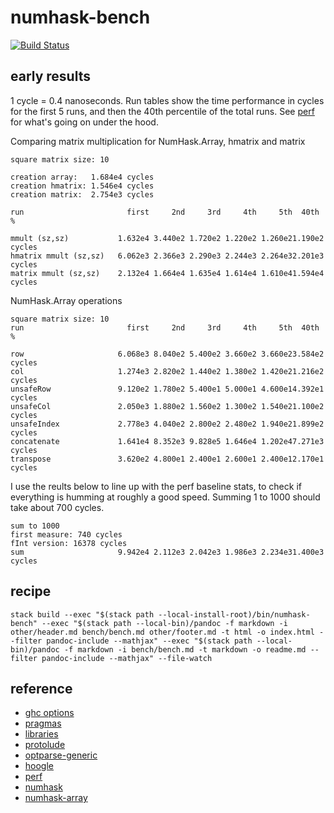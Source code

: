 numhask-bench
=============

[![Build
Status](https://travis-ci.org/tonyday567/numhask-bench.png)](https://travis-ci.org/tonyday567/numhask-bench)

early results
-------------

1 cycle = 0.4 nanoseconds. Run tables show the time performance in
cycles for the first 5 runs, and then the 40th percentile of the total
runs. See [perf](https://hackage.haskell.org/package/perf) for what's
going on under the hood.

Comparing matrix multiplication for NumHask.Array, hmatrix and matrix

    square matrix size: 10

    creation array:   1.684e4 cycles
    creation hmatrix: 1.546e4 cycles
    creation matrix:  2.754e3 cycles

    run                       first     2nd     3rd     4th     5th  40th %

    mmult (sz,sz)           1.632e4 3.440e2 1.720e2 1.220e2 1.260e21.190e2 cycles
    hmatrix mmult (sz,sz)   6.062e3 2.366e3 2.290e3 2.244e3 2.264e32.201e3 cycles
    matrix mmult (sz,sz)    2.132e4 1.664e4 1.635e4 1.614e4 1.610e41.594e4 cycles

NumHask.Array operations

    square matrix size: 10
    run                       first     2nd     3rd     4th     5th  40th %

    row                     6.068e3 8.040e2 5.400e2 3.660e2 3.660e23.584e2 cycles
    col                     1.274e3 2.820e2 1.440e2 1.380e2 1.420e21.216e2 cycles
    unsafeRow               9.120e2 1.780e2 5.400e1 5.000e1 4.600e14.392e1 cycles
    unsafeCol               2.050e3 1.880e2 1.560e2 1.300e2 1.540e21.100e2 cycles
    unsafeIndex             2.778e3 4.040e2 2.800e2 2.480e2 1.940e21.899e2 cycles
    concatenate             1.641e4 8.352e3 9.828e5 1.646e4 1.202e47.271e3 cycles
    transpose               3.620e2 4.800e1 2.400e1 2.600e1 2.400e12.170e1 cycles

I use the reults below to line up with the perf baseline stats, to check
if everything is humming at roughly a good speed. Summing 1 to 1000
should take about 700 cycles.

    sum to 1000
    first measure: 740 cycles
    fInt version: 16378 cycles
    sum                     9.942e4 2.112e3 2.042e3 1.986e3 2.234e31.400e3 cycles

recipe
------

    stack build --exec "$(stack path --local-install-root)/bin/numhask-bench" --exec "$(stack path --local-bin)/pandoc -f markdown -i other/header.md bench/bench.md other/footer.md -t html -o index.html --filter pandoc-include --mathjax" --exec "$(stack path --local-bin)/pandoc -f markdown -i bench/bench.md -t markdown -o readme.md --filter pandoc-include --mathjax" --file-watch

reference
---------

-   [ghc
    options](https://downloads.haskell.org/~ghc/latest/docs/html/users_guide/flags.html#flag-reference)
-   [pragmas](https://downloads.haskell.org/~ghc/latest/docs/html/users_guide/lang.html)
-   [libraries](https://www.stackage.org/)
-   [protolude](https://www.stackage.org/package/protolude)
-   [optparse-generic](https://www.stackage.org/package/optparse-generic)
-   [hoogle](https://www.stackage.org/package/hoogle)
-   [perf](https://hackage.haskell.org/package/perf)
-   [numhask](https://hackage.haskell.org/package/numhask)
-   [numhask-array](https://hackage.haskell.org/package/numhask-array)

